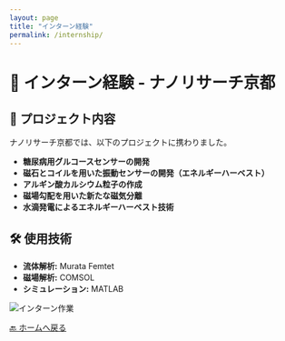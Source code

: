 ```yaml
---
layout: page
title: "インターン経験"
permalink: /internship/
---
```


# 🏢 インターン経験 - ナノリサーチ京都

## 🔹 プロジェクト内容
ナノリサーチ京都では、以下のプロジェクトに携わりました。

- **糖尿病用グルコースセンサーの開発**
- **磁石とコイルを用いた振動センサーの開発（エネルギーハーベスト）**
- **アルギン酸カルシウム粒子の作成**
- **磁場勾配を用いた新たな磁気分離**
- **水滴発電によるエネルギーハーベスト技術**

## 🛠 使用技術
- **流体解析:** Murata Femtet
- **磁場解析:** COMSOL
- **シミュレーション:** MATLAB

![インターン作業](images/internship.jpg)

[🔙 ホームへ戻る](/)
